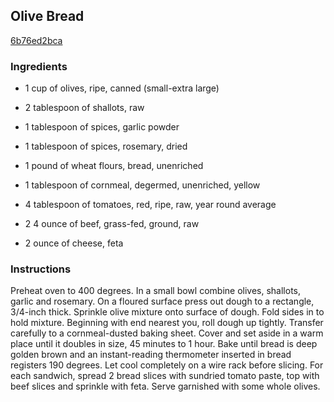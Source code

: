 ## Olive Bread

[6b76ed2bca](http://www.foodnetwork.com/recipes/emeril-lagasse/olive-bread-recipe.html)

### Ingredients

 - 1 cup of olives, ripe, canned (small-extra large)

 - 2 tablespoon of shallots, raw

 - 1 tablespoon of spices, garlic powder

 - 1 tablespoon of spices, rosemary, dried

 - 1 pound of wheat flours, bread, unenriched

 - 1 tablespoon of cornmeal, degermed, unenriched, yellow

 - 4 tablespoon of tomatoes, red, ripe, raw, year round average

 - 2 4 ounce of beef, grass-fed, ground, raw

 - 2 ounce of cheese, feta

### Instructions

Preheat oven to 400 degrees. In a small bowl combine olives, shallots, garlic and rosemary. On a floured surface press out dough to a rectangle, 3/4-inch thick. Sprinkle olive mixture onto surface of dough. Fold sides in to hold mixture. Beginning with end nearest you, roll dough up tightly. Transfer carefully to a cornmeal-dusted baking sheet. Cover and set aside in a warm place until it doubles in size, 45 minutes to 1 hour. Bake until bread is deep golden brown and an instant-reading thermometer inserted in bread registers 190 degrees. Let cool completely on a wire rack before slicing. For each sandwich, spread 2 bread slices with sundried tomato paste, top with beef slices and sprinkle with feta. Serve garnished with some whole olives.